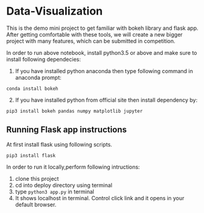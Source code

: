 # Data-Visualization
This is the demo mini project to get familiar with bokeh library and flask app. After getting comfortable with these tools, we will create a new bigger project with many features, which can be submitted in competition.   
 
In order to run above notebook, install python3.5 or above and make sure to install following dependecies:

1. If you have installed python anaconda then type following command in anaconda prompt:

```code
conda install bokeh
```

2. If you have installed python from official site then install dependency by:

```code
pip3 install bokeh pandas numpy matplotlib jupyter
```

## Running Flask app instructions

At first install flask using following scripts.

```code
pip3 install flask
```

In order to run it locally,perform following intructions:
1. clone this project 
2. cd into deploy directory using terminal
3. type ```python3 app.py``` in terminal
4. It shows localhost in terminal. Control click link and it opens in your default browser.


